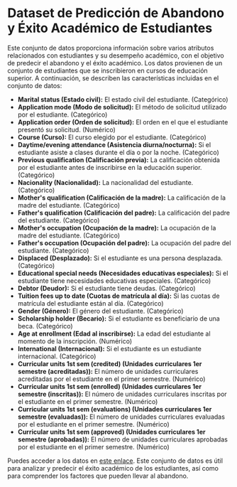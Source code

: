 # Dataset de Predicción de Abandono y Éxito Académico de Estudiantes

Este conjunto de datos proporciona información sobre varios atributos relacionados con estudiantes y su desempeño académico, con el objetivo de predecir el abandono y el éxito académico. Los datos provienen de un conjunto de estudiantes que se inscribieron en cursos de educación superior. A continuación, se describen las características incluidas en el conjunto de datos:

- **Marital status (Estado civil):** El estado civil del estudiante. (Categórico)
- **Application mode (Modo de solicitud):** El método de solicitud utilizado por el estudiante. (Categórico)
- **Application order (Orden de solicitud):** El orden en el que el estudiante presentó su solicitud. (Numérico)
- **Course (Curso):** El curso elegido por el estudiante. (Categórico)
- **Daytime/evening attendance (Asistencia diurna/nocturna):** Si el estudiante asiste a clases durante el día o por la noche. (Categórico)
- **Previous qualification (Calificación previa):** La calificación obtenida por el estudiante antes de inscribirse en la educación superior. (Categórico)
- **Nacionality (Nacionalidad):** La nacionalidad del estudiante. (Categórico)
- **Mother's qualification (Calificación de la madre):** La calificación de la madre del estudiante. (Categórico)
- **Father's qualification (Calificación del padre):** La calificación del padre del estudiante. (Categórico)
- **Mother's occupation (Ocupación de la madre):** La ocupación de la madre del estudiante. (Categórico)
- **Father's occupation (Ocupación del padre):** La ocupación del padre del estudiante. (Categórico)
- **Displaced (Desplazado):** Si el estudiante es una persona desplazada. (Categórico)
- **Educational special needs (Necesidades educativas especiales):** Si el estudiante tiene necesidades educativas especiales. (Categórico)
- **Debtor (Deudor):** Si el estudiante tiene deudas. (Categórico)
- **Tuition fees up to date (Cuotas de matrícula al día):** Si las cuotas de matrícula del estudiante están al día. (Categórico)
- **Gender (Género):** El género del estudiante. (Categórico)
- **Scholarship holder (Becario):** Si el estudiante es beneficiario de una beca. (Categórico)
- **Age at enrollment (Edad al inscribirse):** La edad del estudiante al momento de la inscripción. (Numérico)
- **International (Internacional):** Si el estudiante es un estudiante internacional. (Categórico)
- **Curricular units 1st sem (credited) (Unidades curriculares 1er semestre (acreditadas)):** El número de unidades curriculares acreditadas por el estudiante en el primer semestre. (Numérico)
- **Curricular units 1st sem (enrolled) (Unidades curriculares 1er semestre (inscritas)):** El número de unidades curriculares inscritas por el estudiante en el primer semestre. (Numérico)
- **Curricular units 1st sem (evaluations) (Unidades curriculares 1er semestre (evaluadas)):** El número de unidades curriculares evaluadas por el estudiante en el primer semestre. (Numérico)
- **Curricular units 1st sem (approved) (Unidades curriculares 1er semestre (aprobadas)):** El número de unidades curriculares aprobadas por el estudiante en el primer semestre. (Numérico)

Puedes acceder a los datos en [este enlace](https://www.kaggle.com/datasets/naveenkumar20bps1137/predict-students-dropout-and-academic-success/data). Este conjunto de datos es útil para analizar y predecir el éxito académico de los estudiantes, así como para comprender los factores que pueden llevar al abandono.

